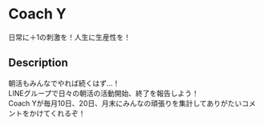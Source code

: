 # Coach Y
日常に＋1の刺激を！人生に生産性を！

## Description
朝活もみんなでやれば続くはず...！</br>
LINEグループで日々の朝活の活動開始、終了を報告しよう！</br>
Coach Yが毎月10日、20日、月末にみんなの頑張りを集計してありがたいコメントをかけてくれるぞ！</br>